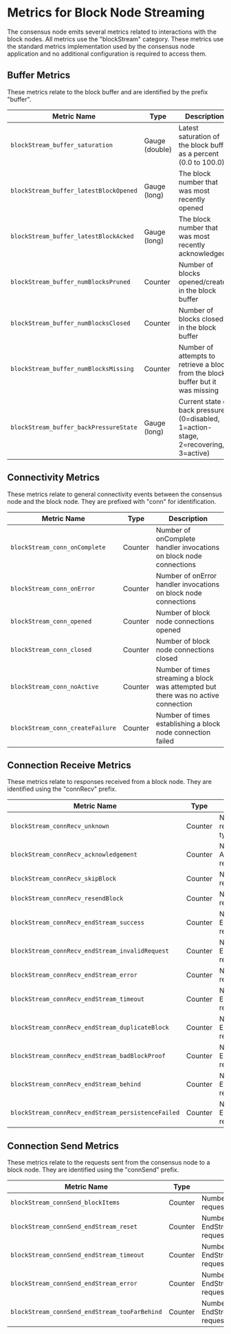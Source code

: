 # Metrics for Block Node Streaming

The consensus node emits several metrics related to interactions with the block nodes. All metrics use the "blockStream"
category. These metrics use the standard metrics implementation used by the consensus node application and no additional
configuration is required to access them.

## Buffer Metrics

These metrics relate to the block buffer and are identified by the prefix "buffer".

|              Metric Name               |      Type      |                                     Description                                     |
|----------------------------------------|----------------|-------------------------------------------------------------------------------------|
| `blockStream_buffer_saturation`        | Gauge (double) | Latest saturation of the block buffer as a percent (0.0 to 100.0)                   |
| `blockStream_buffer_latestBlockOpened` | Gauge (long)   | The block number that was most recently opened                                      |
| `blockStream_buffer_latestBlockAcked`  | Gauge (long)   | The block number that was most recently acknowledged                                |
| `blockStream_buffer_numBlocksPruned`   | Counter        | Number of blocks opened/created in the block buffer                                 |
| `blockStream_buffer_numBlocksClosed`   | Counter        | Number of blocks closed in the block buffer                                         |
| `blockStream_buffer_numBlocksMissing`  | Counter        | Number of attempts to retrieve a block from the block buffer but it was missing     |
| `blockStream_buffer_backPressureState` | Gauge (long)   | Current state of back pressure (0=disabled, 1=action-stage, 2=recovering, 3=active) |

## Connectivity Metrics

These metrics relate to general connectivity events between the consensus node and the block node. They are prefixed
with "conn" for identification.

|           Metric Name            |  Type   |                                    Description                                     |
|----------------------------------|---------|------------------------------------------------------------------------------------|
| `blockStream_conn_onComplete`    | Counter | Number of onComplete handler invocations on block node connections                 |
| `blockStream_conn_onError`       | Counter | Number of onError handler invocations on block node connections                    |
| `blockStream_conn_opened`        | Counter | Number of block node connections opened                                            |
| `blockStream_conn_closed`        | Counter | Number of block node connections closed                                            |
| `blockStream_conn_noActive`      | Counter | Number of times streaming a block was attempted but there was no active connection |
| `blockStream_conn_createFailure` | Counter | Number of times establishing a block node connection failed                        |

## Connection Receive Metrics

These metrics relate to responses received from a block node. They are identified using the "connRecv" prefix.

|                    Metric Name                     |  Type   |                       Description                        |
|----------------------------------------------------|---------|----------------------------------------------------------|
| `blockStream_connRecv_unknown`                     | Counter | Number of responses received that are of unknown types   |
| `blockStream_connRecv_acknowledgement`             | Counter | Number of Acknowledgement responses received             |
| `blockStream_connRecv_skipBlock`                   | Counter | Number of SkipBlock responses received                   |
| `blockStream_connRecv_resendBlock`                 | Counter | Number of ResendBlock responses received                 |
| `blockStream_connRecv_endStream_success`           | Counter | Number of EndStream.Success responses received           |
| `blockStream_connRecv_endStream_invalidRequest`    | Counter | Number of EndStream.InvalidRequest responses received    |
| `blockStream_connRecv_endStream_error`             | Counter | Number of EndStream.Error responses received             |
| `blockStream_connRecv_endStream_timeout`           | Counter | Number of EndStream.Timeout responses received           |
| `blockStream_connRecv_endStream_duplicateBlock`    | Counter | Number of EndStream.DuplicateBlock responses received    |
| `blockStream_connRecv_endStream_badBlockProof`     | Counter | Number of EndStream.BadBlockProof responses received     |
| `blockStream_connRecv_endStream_behind`            | Counter | Number of EndStream.Behind responses received            |
| `blockStream_connRecv_endStream_persistenceFailed` | Counter | Number of EndStream.PersistenceFailed responses received |

## Connection Send Metrics

These metrics relate to the requests sent from the consensus node to a block node. They are identified using the
"connSend" prefix.

|                  Metric Name                  |  Type   |                  Description                   |
|-----------------------------------------------|---------|------------------------------------------------|
| `blockStream_connSend_blockItems`             | Counter | Number of BlockItems requests sent             |
| `blockStream_connSend_endStream_reset`        | Counter | Number of EndStream.Reset requests sent        |
| `blockStream_connSend_endStream_timeout`      | Counter | Number of EndStream.Timeout requests sent      |
| `blockStream_connSend_endStream_error`        | Counter | Number of EndStream.Error requests sent        |
| `blockStream_connSend_endStream_tooFarBehind` | Counter | Number of EndStream.TooFarBehind requests sent |
